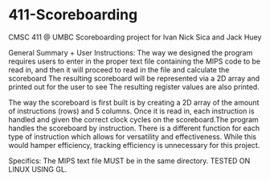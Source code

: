 # 411-Scoreboarding
CMSC 411 @ UMBC Scoreboarding project for Ivan
Nick Sica and Jack Huey

General Summary + User Instructions:
The way we designed the program requires users to enter in
the proper text file containing the MIPS code to be read in, and then
it will proceed to read in the file and calculate the scoreboard
The resulting scoreboard will be represented via a 2D array and printed out for the user to see
The resulting register values are also printed.

The way the scoreboard is first built is by creating a 2D array of the amount of instructions (rows)
and 5 columns. Once it is read in, each instruction is handled and given the correct clock cycles 
on the scoreboard.The program handles the scoreboard by instruction. There is a different function for each type of instruction
which allows for versatility and effectiveness. While this would hamper efficiency, tracking efficiency is unnecessary for this project. 

Specifics: The MIPS text file MUST be in the same directory. TESTED ON LINUX USING GL.

